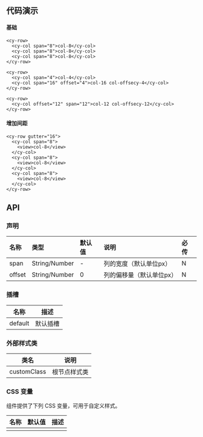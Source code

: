 ## 代码演示

#### 基础

```vue
<cy-row>
  <cy-col span="8">col-8</cy-col>
  <cy-col span="8">col-8</cy-col>
  <cy-col span="8">col-8</cy-col>
</cy-row>

<cy-row>
  <cy-col span="4">col-4</cy-col>
  <cy-col span="16" offset="4">col-16 col-offsecy-4</cy-col>
</cy-row>

<cy-row>
  <cy-col offset="12" span="12">col-12 col-offsecy-12</cy-col>
</cy-row>
```

#### 增加间距

```vue
<cy-row gutter="16">
  <cy-col span="8">
    <view>col-8</view>
  </cy-col>
  <cy-col span="8">
    <view>col-8</view>
  </cy-col>
  <cy-col span="8">
    <view>col-8</view>
  </cy-col>
</cy-row>
```

## API

### 声明

| 名称   | 类型          | 默认值 | 说明                     | 必传 |
| :----- | :------------ | :----- | :----------------------- | :--- |
| span   | String/Number | -      | 列的宽度（默认单位px）   | N    |
| offset | String/Number | 0      | 列的偏移量（默认单位px） | N    |

### 插槽

| 名称    | 描述     |
| ------- | -------- |
| default | 默认插槽 |

### 外部样式类

| 类名        | 说明         |
| ----------- | ------------ |
| customClass | 根节点样式类 |

### CSS 变量

组件提供了下列 CSS 变量，可用于自定义样式。

| 名称 | 默认值 | 描述 |
| ---- | ------ | ---- |
|      |        |      |